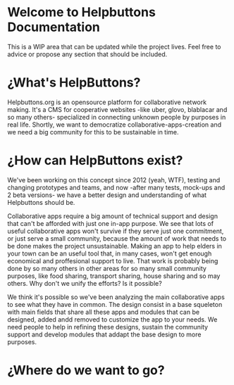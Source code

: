# Welcome to Helpbuttons Documentation

This is a WIP area that can be updated while the project lives. Feel free to advice or propose any section that should be included.

# ¿What's HelpButtons?

Helpbuttons.org is an opensource platform for collaborative network making. It's a CMS for cooperative websites -like uber, glovo, blablacar and so many others- specialized in connecting unknown people by purposes in real life. Shortly, we want to democratize collaborative-apps-creation and we need a big community for this to be sustainable in time.

# ¿How can HelpButtons exist?

We've been working on this concept since 2012 (yeah, WTF), testing and changing prototypes and teams, and now -after many tests, mock-ups and 2 beta versions- we have a better design and understanding of what Helpbuttons should be.

Collaborative apps require a big amount of technical support and design that can't be afforded with just one in-app purpose. We see that lots of useful collaborative apps won't survive if they serve just one commitment, or just serve a small community, because the amount of work that needs to be done makes the project unsustainable. Making an app to help elders in your town can be an useful tool that, in many cases, won't get enough economical and proffesional support to live. That work is probably being done by so many others in other areas for so many small community purposes, like food sharing, transport sharing, house sharing and so may others. Why don't we unify the efforts? Is it possible?

We think it's possible so we've been analyzing the main collaborative apps to see what they have in common. The design consist in a base squeleton with main fields that share all these apps and modules that can be designed, added andd removed to customize the app to your needs. We need people to help in refining these designs, sustain the community support and develop modules that addapt the base design to more purposes.

# ¿Where do we want to go?

